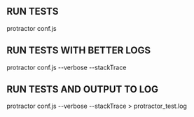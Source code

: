 ## RUN TESTS
protractor conf.js

## RUN TESTS WITH BETTER LOGS
protractor conf.js --verbose --stackTrace

## RUN TESTS AND OUTPUT TO LOG
protractor conf.js --verbose --stackTrace > protractor_test.log
